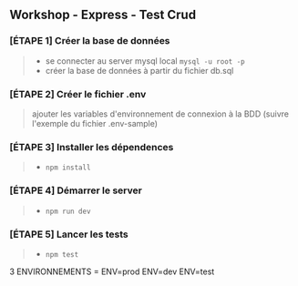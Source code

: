 ## Workshop - Express - Test Crud

### [ÉTAPE 1] Créer la base de données 
> - se connecter au server mysql local ```mysql -u root -p```
> - créer la base de données à partir du fichier db.sql

### [ÉTAPE 2] Créer le fichier .env 
> ajouter les variables d'environnement de connexion à la BDD (suivre l'exemple du fichier .env-sample)

### [ÉTAPE 3] Installer les dépendences
> - ```npm install```

### [ÉTAPE 4] Démarrer le server 
> - ```npm run dev```

### [ÉTAPE 5] Lancer les tests
> - ```npm test```



3 ENVIRONNEMENTS = 
ENV=prod
ENV=dev
ENV=test

